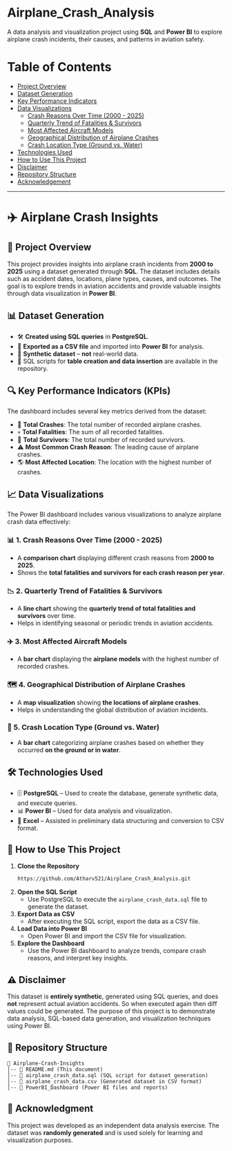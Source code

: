 # Airplane_Crash_Analysis
A data analysis and visualization project using **SQL** and **Power BI** to explore airplane crash incidents, their causes, and patterns in aviation safety.  

# Table of Contents 

- [Project Overview](#project-overview)
- [Dataset Generation](#dataset-generation)
- [Key Performance Indicators](#key-performance-indicators-(kpis))
- [Data Visualizations](#data-visualizations)
  - [Crash Reasons Over Time (2000 - 2025)](#crash-reasons-over-time(2000-2025))
  - [Quarterly Trend of Fatalities & Survivors](#quarterly-trend-of-fatalities-&-survivors)
  - [Most Affected Aircraft Models](#most-affected-aircraft-models)
  - [Geographical Distribution of Airplane Crashes](#geographical-distribution-of-airplane-crashes)
  - [Crash Location Type (Ground vs. Water)](#crash-location-type-(Ground-vs-Water))
- [Technologies Used](#technologies-used)
- [How to Use This Project](#how-to-use-this-project)
- [Disclaimer](#disclaimer)
- [Repository Structure](#repository-structure)
- [Acknowledgement](#acknowledgement)

---

# ✈️ Airplane Crash Insights

## 📝 Project Overview
This project provides insights into airplane crash incidents from **2000 to 2025** using a dataset generated through **SQL**. The dataset includes details such as accident dates, locations, plane types, causes, and outcomes. The goal is to explore trends in aviation accidents and provide valuable insights through data visualization in **Power BI**.

## 📊 Dataset Generation
- 🛠 **Created using SQL queries** in **PostgreSQL**.
- 📂 **Exported as a CSV file** and imported into **Power BI** for analysis.
- 🚨 **Synthetic dataset** – **not** real-world data.
- 📜 SQL scripts for **table creation and data insertion** are available in the repository.

## 🔍 Key Performance Indicators (KPIs)
The dashboard includes several key metrics derived from the dataset:
- 📌 **Total Crashes**: The total number of recorded airplane crashes.
- 💀 **Total Fatalities**: The sum of all recorded fatalities.
- 🛟 **Total Survivors**: The total number of recorded survivors.
- ⚠️ **Most Common Crash Reason**: The leading cause of airplane crashes.
- 🌎 **Most Affected Location**: The location with the highest number of crashes.

## 📈 Data Visualizations
The Power BI dashboard includes various visualizations to analyze airplane crash data effectively:

### 📊 1. Crash Reasons Over Time (2000 - 2025)
   - A **comparison chart** displaying different crash reasons from **2000 to 2025**.
   - Shows the **total fatalities and survivors for each crash reason per year**.

### 📉 2. Quarterly Trend of Fatalities & Survivors
   - A **line chart** showing the **quarterly trend of total fatalities and survivors** over time.
   - Helps in identifying seasonal or periodic trends in aviation accidents.

### ✈️ 3. Most Affected Aircraft Models
   - A **bar chart** displaying the **airplane models** with the highest number of recorded crashes.

### 🗺️ 4. Geographical Distribution of Airplane Crashes
   - A **map visualization** showing **the locations of airplane crashes**.
   - Helps in understanding the global distribution of aviation incidents.

### 🌊 5. Crash Location Type (Ground vs. Water)
   - A **bar chart** categorizing airplane crashes based on whether they occurred **on the ground or in water**.

## 🛠 Technologies Used
- 🗄 **PostgreSQL** – Used to create the database, generate synthetic data, and execute queries.
- 📊 **Power BI** – Used for data analysis and visualization.
- 📑 **Excel** – Assisted in preliminary data structuring and conversion to CSV format.

## 🚀 How to Use This Project
1. **Clone the Repository**
   ```sh
   https://github.com/Atharv521/Airplane_Crash_Analysis.git
   ```
2. **Open the SQL Script**
   - Use PostgreSQL to execute the `airplane_crash_data.sql` file to generate the dataset.
3. **Export Data as CSV**
   - After executing the SQL script, export the data as a CSV file.
4. **Load Data into Power BI**
   - Open Power BI and import the CSV file for visualization.
5. **Explore the Dashboard**
   - Use the Power BI dashboard to analyze trends, compare crash reasons, and interpret key insights.

## ⚠️ Disclaimer
This dataset is **entirely synthetic**, generated using SQL queries, and does **not** represent actual aviation accidents. So when executed again then diff values could be generated.  The purpose of this project is to demonstrate data analysis, SQL-based data generation, and visualization techniques using Power BI.

## 📁 Repository Structure
```
📂 Airplane-Crash-Insights
│-- 📄 README.md (This document)
│-- 📄 airplane_crash_data.sql (SQL script for dataset generation)
│-- 📄 airplane_crash_data.csv (Generated dataset in CSV format)
│-- 📂 PowerBI_Dashboard (Power BI files and reports)
```

## 🙌 Acknowledgment
This project was developed as an independent data analysis exercise. The dataset was **randomly generated** and is used solely for learning and visualization purposes.


